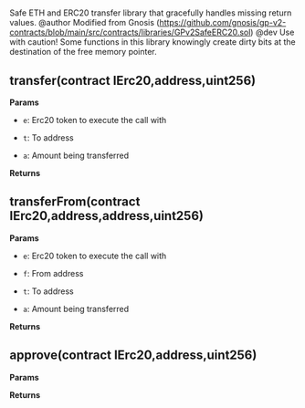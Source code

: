 # 
Safe ETH and ERC20 transfer library that gracefully handles missing return values.
  @author Modified from Gnosis (https://github.com/gnosis/gp-v2-contracts/blob/main/src/contracts/libraries/GPv2SafeERC20.sol)
  @dev Use with caution! Some functions in this library knowingly create dirty bits at the destination of the free memory pointer.


## transfer(contract IErc20,address,uint256)




**Params**
- `e`: Erc20 token to execute the call with

- `t`: To address

- `a`: Amount being transferred

**Returns**

## transferFrom(contract IErc20,address,address,uint256)




**Params**
- `e`: Erc20 token to execute the call with

- `f`: From address

- `t`: To address

- `a`: Amount being transferred

**Returns**

## approve(contract IErc20,address,uint256)




**Params**

**Returns**



